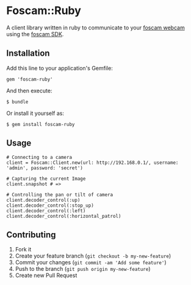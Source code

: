 # Foscam::Ruby

A client library written in ruby to communicate to your [foscam webcam](http://www.foscam.com/) using the [foscam SDK](http://site.usajumping.com/Download/ipcam_cgi_sdk.pdf).

## Installation

Add this line to your application's Gemfile:

    gem 'foscam-ruby'

And then execute:

    $ bundle

Or install it yourself as:

    $ gem install foscam-ruby

## Usage
    
    # Connecting to a camera
    client = Foscam::Client.new(url: http://192.168.0.1/, username: 'admin', password: 'secret')
    
    # Capturing the current Image
    client.snapshot # => 
    
    # Controlling the pan or tilt of camera
    client.decoder_control(:up)
    client.decoder_control(:stop_up)
    client.decoder_control(:left)
    client.decoder_control(:horizontal_patrol)

## Contributing

1. Fork it
2. Create your feature branch (`git checkout -b my-new-feature`)
3. Commit your changes (`git commit -am 'Add some feature'`)
4. Push to the branch (`git push origin my-new-feature`)
5. Create new Pull Request
